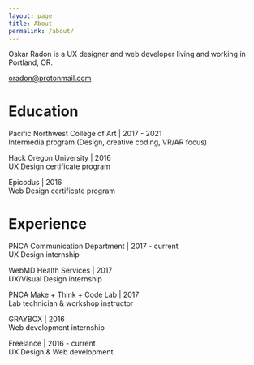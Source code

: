 ```yaml
---
layout: page
title: About
permalink: /about/
---
```


Oskar Radon is a UX designer and web developer living and working in Portland, OR.

[oradon@protonmail.com](mailto:oradon@protonmail.com)

# Education

Pacific Northwest College of Art \| 2017 - 2021 <br>
Intermedia program (Design, creative coding, VR/AR focus)


Hack Oregon University \| 2016 <br>
UX Design certificate program


Epicodus \| 2016 <br>
Web Design certificate program

# Experience

PNCA Communication Department \| 2017 - current <br>
UX Design internship

WebMD Health Services \| 2017 <br>
UX/Visual Design internship

PNCA Make + Think + Code Lab \| 2017 <br>
Lab technician & workshop instructor

GRAYBOX \| 2016 <br>
Web development internship

Freelance \| 2016 - current <br>
UX Design & Web development
